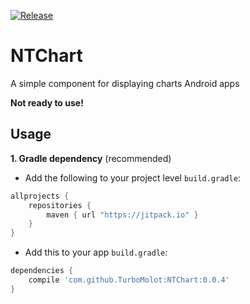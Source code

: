 [![Release](https://img.shields.io/github/release/TurboMolot/NTChart.svg?style=flat)](https://jitpack.io/#TurboMolot/NTChart)
# NTChart
A simple component for displaying charts Android apps

**Not ready to use!**

Usage
-----

**1. Gradle dependency** (recommended)

  -  Add the following to your project level `build.gradle`:
```gradle
allprojects {
    repositories {
        maven { url "https://jitpack.io" }
    }
}
```
  -  Add this to your app `build.gradle`:
 
```gradle
dependencies {
    compile 'com.github.TurboMolot:NTChart:0.0.4'
}
```
